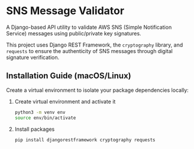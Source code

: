 # SNS Message Validator

A Django-based API utility to validate AWS SNS (Simple Notification Service) messages using public/private key signatures.

This project uses Django REST Framework, the `cryptography` library, and `requests` to ensure the authenticity of SNS messages through digital signature verification.

## Installation Guide (macOS/Linux)

Create a virtual environment to isolate your package dependencies locally:

1. Create virtual environment and activate it
   ```bash
   python3 -m venv env
   source env/bin/activate
3. Install packages
   ```bash
   pip install djangorestframework cryptography requests
